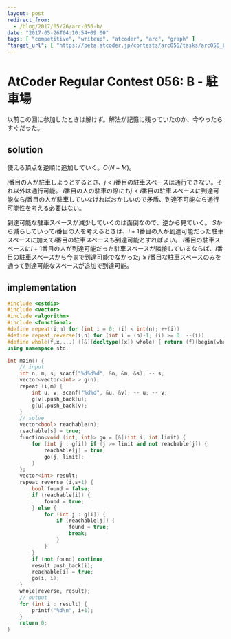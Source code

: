 ```yaml
---
layout: post
redirect_from:
  - /blog/2017/05/26/arc-056-b/
date: "2017-05-26T04:10:54+09:00"
tags: [ "competitive", "writeup", "atcoder", "arc", "graph" ]
"target_url": [ "https://beta.atcoder.jp/contests/arc056/tasks/arc056_b" ]
---
```


# AtCoder Regular Contest 056: B - 駐車場

以前この回に参加したときは解けず。解法が記憶に残っていたのか、今やったらすぐだった。

## solution

使える頂点を逆順に追加していく。$O(N + M)$。

$i$番目の人が駐車しようとするとき、$j \lt i$番目の駐車スペースは通行できない。それ以外は通行可能。
$i$番目の人の駐車の際にも$j \lt i$番目の駐車スペースに到達可能なら$j$番目の人が駐車していなければおかしいので矛盾、到達不可能なら通行可能性を考える必要はない。

到達可能な駐車スペースが減少していくのは面倒なので、逆から見ていく。
$S$から減らしていって$i$番目の人を考えるときは、$i+1$番目の人が到達可能だった駐車スペースに加えて$i$番目の駐車スペースも到達可能とすればよい。
$i$番目の駐車スペースに$i+1$番目の人が到達可能だった駐車スペースが隣接しているならば、$i$番目の駐車スペースから今まで到達可能でなかった$j \ge i$番目な駐車スペースのみを通って到達可能なスペースが追加で到達可能。

## implementation

``` c++
#include <cstdio>
#include <vector>
#include <algorithm>
#include <functional>
#define repeat(i,n) for (int i = 0; (i) < int(n); ++(i))
#define repeat_reverse(i,n) for (int i = (n)-1; (i) >= 0; --(i))
#define whole(f,x,...) ([&](decltype((x)) whole) { return (f)(begin(whole), end(whole), ## __VA_ARGS__); })(x)
using namespace std;

int main() {
    // input
    int n, m, s; scanf("%d%d%d", &n, &m, &s); -- s;
    vector<vector<int> > g(n);
    repeat (i,m) {
        int u, v; scanf("%d%d", &u, &v); -- u; -- v;
        g[v].push_back(u);
        g[u].push_back(v);
    }
    // solve
    vector<bool> reachable(n);
    reachable[s] = true;
    function<void (int, int)> go = [&](int i, int limit) {
        for (int j : g[i]) if (j >= limit and not reachable[j]) {
            reachable[j] = true;
            go(j, limit);
        }
    };
    vector<int> result;
    repeat_reverse (i,s+1) {
        bool found = false;
        if (reachable[i]) {
            found = true;
        } else {
            for (int j : g[i]) {
                if (reachable[j]) {
                    found = true;
                    break;
                }
            }
        }
        if (not found) continue;
        result.push_back(i);
        reachable[i] = true;
        go(i, i);
    }
    whole(reverse, result);
    // output
    for (int i : result) {
        printf("%d\n", i+1);
    }
    return 0;
}
```
